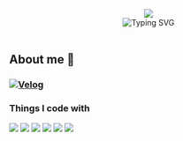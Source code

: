 <div align="center">
  <img src="https://capsule-render.vercel.app/api?type=waving&color=9D9ED2&width=100&height=80&section=header&text=&animation=twinkling" />
  <div align="center">
      <img align="center" src="https://readme-typing-svg.demolab.com?font=Salsa&size=60&pause=1000&color=9D9ED2FF&width=450&height=120&lines=Hello+I'm+tata-v" alt="Typing SVG" />
  </div>
</div>

<br>

<h2>About me 🐾</h2> 

### [![Velog](https://img.shields.io/badge/TECH_BLOG-948EC6?style=for-the-badge)](https://velog.io/@tata-v_vlelog)


<h3>Things I code with</h3> 

<img src="https://img.shields.io/badge/React-61DAFB?style=for-the-badge&logo=React&logoColor=white"/> <img src="https://img.shields.io/badge/redux-593d88?style=for-the-badge&logo=redux&logoColor=white"/> <img src="https://img.shields.io/badge/Recoil-3578E5?style=for-the-badge&logo=Recoil&logoColor=white"/> <img src="https://img.shields.io/badge/styledcomponents-DB7093?style=for-the-badge&logo=styledcomponents&logoColor=white"/> <img src="https://img.shields.io/badge/javascript-F7DF1E?style=for-the-badge&logo=javascript&logoColor=black" /> <img src="https://img.shields.io/badge/typescript-3178C6?style=for-the-badge&logo=typescript&logoColor=white" /> 
